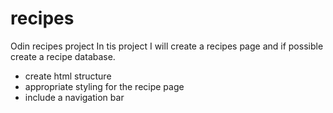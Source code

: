 # recipes
Odin recipes project
In tis project I will create a recipes page and if possible create a recipe database.
- create html structure
- appropriate styling for the recipe page 
- include a navigation bar